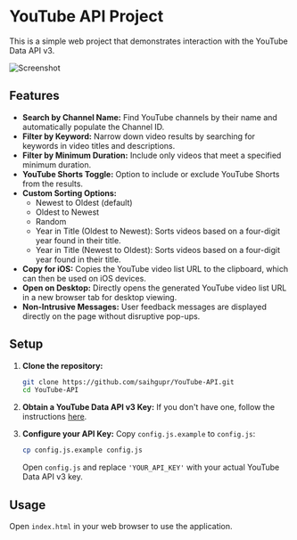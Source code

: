 # YouTube API Project

This is a simple web project that demonstrates interaction with the YouTube Data API v3.

![Screenshot](https://i.imgur.com/blq1kt9.jpeg)

## Features

*   **Search by Channel Name:** Find YouTube channels by their name and automatically populate the Channel ID.
*   **Filter by Keyword:** Narrow down video results by searching for keywords in video titles and descriptions.
*   **Filter by Minimum Duration:** Include only videos that meet a specified minimum duration.
*   **YouTube Shorts Toggle:** Option to include or exclude YouTube Shorts from the results.
*   **Custom Sorting Options:**
    *   Newest to Oldest (default)
    *   Oldest to Newest
    *   Random
    *   Year in Title (Oldest to Newest): Sorts videos based on a four-digit year found in their title.
    *   Year in Title (Newest to Oldest): Sorts videos based on a four-digit year found in their title.
*   **Copy for iOS:** Copies the YouTube video list URL to the clipboard, which can then be used on iOS devices.
*   **Open on Desktop:** Directly opens the generated YouTube video list URL in a new browser tab for desktop viewing.
*   **Non-Intrusive Messages:** User feedback messages are displayed directly on the page without disruptive pop-ups.

## Setup

1.  **Clone the repository:**
    ```bash
    git clone https://github.com/saihgupr/YouTube-API.git
    cd YouTube-API
    ```

2.  **Obtain a YouTube Data API v3 Key:**
    If you don't have one, follow the instructions [here](https://developers.google.com/youtube/v3/getting_started).

3.  **Configure your API Key:**
    Copy `config.js.example` to `config.js`:
    ```bash
    cp config.js.example config.js
    ```
    Open `config.js` and replace `'YOUR_API_KEY'` with your actual YouTube Data API v3 key.

## Usage

Open `index.html` in your web browser to use the application.